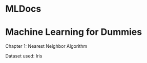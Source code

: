 MLDocs
======

Machine Learning for Dummies
======
Chapter 1: Nearest Neighbor Algorithm

Dataset used: Iris 

